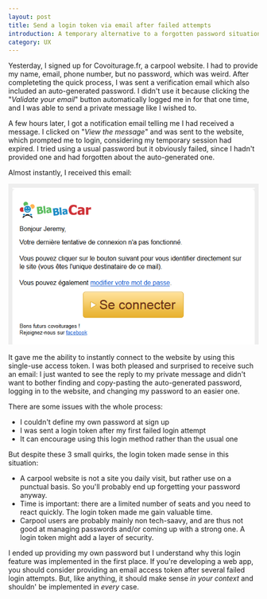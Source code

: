```yaml
---
layout: post
title: Send a login token via email after failed attempts
introduction: A temporary alternative to a forgotten password situation.
category: UX
---
```


Yesterday, I signed up for Covoiturage.fr, a carpool website. I had to provide my name, email, phone number, but no password, which was weird. After completeting the quick process, I was sent a verification email which also included an auto-generated password. I didn't use it because clicking the "*Validate your email*" button automatically logged me in for that one time, and I was able to send a private message like I wished to.

A few hours later, I got a notification email telling me I had received a message. I clicked on "*View the message*" and was sent to the website, which prompted me to login, considering my temporary session had expired. I tried using a usual password but it obviously failed, since I hadn't provided one and had forgotten about the auto-generated one.

Almost instantly, I received this email:

![Carpool access token](/images/carpool-access-token.png)

It gave me the ability to instantly connect to the website by using this single-use access token. I was both pleased and surprised to receive such an email: I just wanted to see the reply to my private message and didn't want to bother finding and copy-pasting the auto-generated password, logging in to the website, and changing my password to an easier one.

There are some issues with the whole process:

* I couldn't define my own password at sign up
* I was sent a login token after my first failed login attempt
* It can encourage using this login method rather than the usual one

But despite these 3 small quirks, the login token made sense in this situation:

* A carpool website is not a site you daily visit, but rather use on a punctual basis. So you'll probably end up forgetting your password anyway.
* Time is important: there are a limited number of seats and you need to react quickly. The login token made me gain valuable time.
* Carpool users are probably mainly non tech-saavy, and are thus not good at managing passwords and/or coming up with a strong one. A login token might add a layer of security.

I ended up providing my own password but I understand why this login feature was implemented in the first place. If you're developing a web app, you should consider providing an email access token after several failed login attempts. But, like anything, it should make sense *in your context* and shouldn' be implemented in *every* case.
